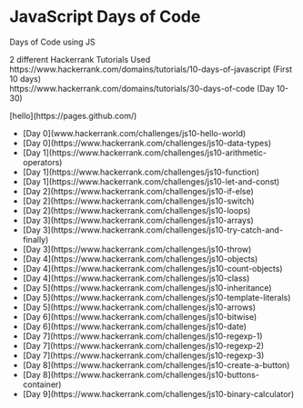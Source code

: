 # JavaScript Days of Code

<p>Days of Code using JS</p>
<p>2 different Hackerrank Tutorials Used<br>
https://www.hackerrank.com/domains/tutorials/10-days-of-javascript (First 10 days)<br>
https://www.hackerrank.com/domains/tutorials/30-days-of-code (Day 10-30)</p>
[hello](https://pages.github.com/)
<ul>
  <li>[Day 0](www.hackerrank.com/challenges/js10-hello-world)</li>
  <li>[Day 0](https://www.hackerrank.com/challenges/js10-data-types)</li>
  <li>[Day 1](https://www.hackerrank.com/challenges/js10-arithmetic-operators)</li>
  <li>[Day 1](https://www.hackerrank.com/challenges/js10-function)</li>
  <li>[Day 1](https://www.hackerrank.com/challenges/js10-let-and-const)</li>
  <li>[Day 2](https://www.hackerrank.com/challenges/js10-if-else)</li>
  <li>[Day 2](https://www.hackerrank.com/challenges/js10-switch)</li>
  <li>[Day 2](https://www.hackerrank.com/challenges/js10-loops)</li>
  <li>[Day 3](https://www.hackerrank.com/challenges/js10-arrays)</li>
  <li>[Day 3](https://www.hackerrank.com/challenges/js10-try-catch-and-finally)</li>
  <li>[Day 3](https://www.hackerrank.com/challenges/js10-throw)</li>
  <li>[Day 4](https://www.hackerrank.com/challenges/js10-objects)</li>
  <li>[Day 4](https://www.hackerrank.com/challenges/js10-count-objects)</li>
  <li>[Day 4](https://www.hackerrank.com/challenges/js10-class)</li>
  <li>[Day 5](https://www.hackerrank.com/challenges/js10-inheritance)</li>
  <li>[Day 5](https://www.hackerrank.com/challenges/js10-template-literals)</li>
  <li>[Day 5](https://www.hackerrank.com/challenges/js10-arrows)</li>
  <li>[Day 6](https://www.hackerrank.com/challenges/js10-bitwise)</li>
  <li>[Day 6](https://www.hackerrank.com/challenges/js10-date)</li>
  <li>[Day 7](https://www.hackerrank.com/challenges/js10-regexp-1)</li>
  <li>[Day 7](https://www.hackerrank.com/challenges/js10-regexp-2)</li>
  <li>[Day 7](https://www.hackerrank.com/challenges/js10-regexp-3)</li>
  <li>[Day 8](https://www.hackerrank.com/challenges/js10-create-a-button)</li>
  <li>[Day 8](https://www.hackerrank.com/challenges/js10-buttons-container)</li>
  <li>[Day 9](https://www.hackerrank.com/challenges/js10-binary-calculator)</li>
</ul>
